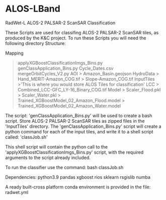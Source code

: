# ALOS-LBand
RadWet-L ALOS-2 PALSAR-2 ScanSAR Classification 

These Scripts are used for classifing ALOS-2 PALSAR-2 ScanSAR tiles, as produced by the K&C project. To run these Scripts you will need the following directory Structure:

Mapping
> applyXGBoostClassificationImgs_Bins.py
> genClassApplication_Bins.py
> Cycle_Dates.csv
> mergeOrbitCycles_V2.py
> AOI
	> Amazon_Basin.geojson
> HydroData
	> Hand_MERIT-Amazon_COG.tif
	> Slope-Amazon_COG.tif
> InputTiles 
	>'This is where you would store ALOS Tiles for classification'
> LCC
	> Combined_LCC-GFC_LY-16_Binary_COG.tif
> Model
	> Scaler_Flood.pkl
	> Scaler_Water.pkl
	> Trained_XGBoostModel_02_Amazon_Flood.model
	> Trained_XGBoostModel_02_Amazon_Water.model
		
The script: 'genClassApplication_Bins.py' will be used to create a bash script. Store ALOS-2 PALSAR-2 ScanSAR tiles as zipped files in the 'InputTiles' directory. The 'genClassApplication_Bins.py' script will create a python command for each of the input tiles, and write it to a shell script called: 'classJob.sh'

This shell script will contain the python call to the 'applyXGBoostClassificationImgs_Bins.py' script, with the required arguments to the script already included.

To run the classifier use the command: bash classJob.sh

Dependencies:
python3.9
pandas
xgboost
rios
sklearn
rsgislib
numba

A ready built-cross platform conda environment is provided in the file: radwet.yml








